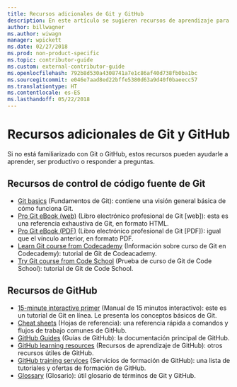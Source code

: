 ```yaml
---
title: Recursos adicionales de Git y GitHub
description: En este artículo se sugieren recursos de aprendizaje para Git y GitHub con vistas a contribuir a docs.microsoft.com.
author: billwagner
ms.author: wiwagn
manager: wpickett
ms.date: 02/27/2018
ms.prod: non-product-specific
ms.topic: contributor-guide
ms.custom: external-contributor-guide
ms.openlocfilehash: 792b8d530a4308741a7e1c86af40d738fb0ba1bc
ms.sourcegitcommit: e046e7aad8ed22bffe5380d63a9d40f0baeecc57
ms.translationtype: HT
ms.contentlocale: es-ES
ms.lasthandoff: 05/22/2018
---
```

# <a name="additional-git-and-github-resources"></a>Recursos adicionales de Git y GitHub

Si no está familiarizado con Git o GitHub, estos recursos pueden ayudarle a aprender, ser productivo o responder a preguntas.

## <a name="git-source-control-resources"></a>Recursos de control de código fuente de Git

- [Git basics](https://go.microsoft.com/fwlink/?linkid=853939) (Fundamentos de Git): contiene una visión general básica de cómo funciona Git.
- [Pro Git eBook (web)](https://go.microsoft.com/fwlink/?linkid=853940) (Libro electrónico profesional de Git [web]): esta es una referencia exhaustiva de Git, en formato HTML.
- [Pro Git eBook (PDF)](https://progit2.s3.amazonaws.com/en/2016-03-22-f3531/progit-en.1084.pdf) (Libro electrónico profesional de Git [PDF]): igual que el vínculo anterior, en formato PDF.
- [Learn Git course from Codecademy](https://www.codecademy.com/learn/learn-git) (Información sobre curso de Git en Codecademy): tutorial de Git de Codeacademy.
- [Try Git course from Code School](https://www.codeschool.com/courses/try-git) (Prueba de curso de Git de Code School): tutorial de Git de Code School.

## <a name="github-resources"></a>Recursos de GitHub

- [15-minute interactive primer](https://try.github.io/) (Manual de 15 minutos interactivo): este es un tutorial de Git en línea. Le presenta los conceptos básicos de Git.
- [Cheat sheets](https://go.microsoft.com/fwlink/?linkid=853941) (Hojas de referencia): una referencia rápida a comandos y flujos de trabajo comunes de GitHub.
- [GitHub Guides](https://guides.github.com/) (Guías de GitHub): la documentación principal de GitHub.
- [GitHub learning resources](https://help.github.com/articles/git-and-github-learning-resources/) (Recursos de aprendizaje de GitHub): otros recursos útiles de GitHub.
- [GitHub training services](https://services.github.com/training/) (Servicios de formación de GitHub): una lista de tutoriales y ofertas de formación de GitHub.
- [Glossary](https://help.github.com/articles/github-glossary) (Glosario): útil glosario de términos de Git y GitHub.

